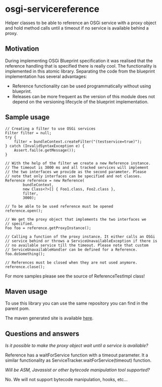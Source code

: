 osgi-servicereference
=====================

Helper classes to be able to reference an OSGi service with a proxy
object and hold method calls until a timeout if no service is available
behind a proxy.

Motivation
----------

During implementing OSGi Blueprint specification it was realised that the
reference handling that is specified there is really cool. The
functionality is implemented in this atomic library. Separating the code
from the blueprint implementation has several advantages:

 - Reference functionality can be used programmatically without using
   blueprint.
 - Releases can be more frequent as the version of this module does not
   depend on the versioning lifecycle of the blueprint implementation.

Sample usage
------------

    // Creating a filter to use OSGi services
    Filter filter = null;
    try {
        filter = bundleContext.createFilter("(testservice=true)");
    } catch (InvalidSyntaxException e) {
        Assert.fail(e.getMessage());
    }
    
    // With the help of the filter we create a new Reference instance.
    // The timeout is 3000 ms and all tracked services will implement
    // the two interfaces we provide as the second parameter. Please
    // note that only interfaces can be specified and not classes.
    Reference reference = new Reference(
            bundleContext,
            new Class<?>[] { Foo1.class, Foo2.class },
            filter,
            3000);   
    
    // To be able to be used reference must be opened
    reference.open();

    // We get the proxy object that implements the two interfaces we
    // specified. 
    Foo foo = reference.getProxyInstance();
    
    // Calling a function of the proxy instance. It either calls an OSGi
    // service behind or throws a ServiceUnavailableException if there is
    // no available service till the timeout. Please note that custom
    // ServiceUnavailableHandler can be defined for a Reference.
    foo.doSomething();
    
    // References must be closed when they are not used anymore.
    reference.close();

For more samples please see the source of ReferenceTestImpl class!

Maven usage
-----------

To use this library you can use the same repository you can find in
the parent pom.

The maven generated site is available [here][1].

[1]: http://everit.org/mvnsites/osgi-servicereference/


Questions and answers
---------------------

_Is it possible to make the proxy object wait until a service is available?_

Reference has a waitForService function with a timeout parameter. It a
similar functionality as ServiceTracker.waitForService(timeout) function.

_Will be ASM, Javassist or other bytecode manipulation tool supported?_

No. We will not support bytecode manipulation, hooks, etc...
